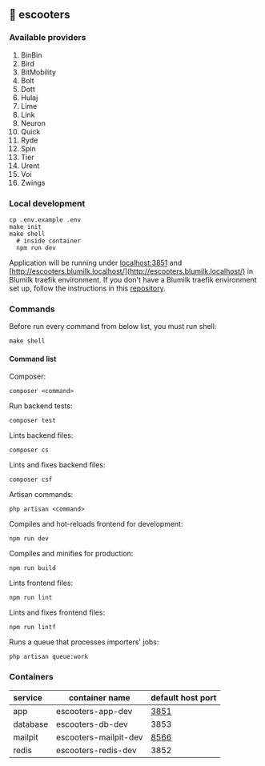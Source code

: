 ## 🛴 escooters
### Available providers

1. BinBin
2. Bird  
3. BitMobility
4. Bolt
5. Dott
6. Hulaj
7. Lime
8. Link
9. Neuron
10. Quick
11. Ryde
12. Spin
13. Tier
13. Urent
14. Voi
15. Zwings

### Local development
```
cp .env.example .env
make init
make shell
  # inside container
  npm run dev
```
Application will be running under [localhost:3851](localhost:3851) and [http://escooters.blumilk.localhost/](http://escooters.blumilk.localhost/) in Blumilk traefik environment. If you don't have a Blumilk traefik environment set up, follow the instructions in this [repository](https://github.com/blumilksoftware/environment).


### Commands
Before run every command from below list, you must run shell:
```
make shell
```
#### Command list
Composer:
```
composer <command>
```
Run backend tests:
```
composer test
```
Lints backend files:
```
composer cs
```
Lints and fixes backend files:
```
composer csf
```
Artisan commands:
```
php artisan <command>
```
Compiles and hot-reloads frontend for development:
```
npm run dev
```
Compiles and minifies for production:
```
npm run build
```
Lints frontend files:
```
npm run lint
```
Lints and fixes frontend files:
```
npm run lintf
```
Runs a queue that processes importers' jobs:
```
php artisan queue:work
```

### Containers

| service  | container name               | default host port             |
|:---------|------------------------------|-------------------------------|
| app      | escooters-app-dev     | [3851](http://localhost:3851) |
| database | escooters-db-dev      | 3853                          |
| mailpit  | escooters-mailpit-dev | [8566](http://localhost:3856) |
| redis    | escooters-redis-dev   | 3852                          |
